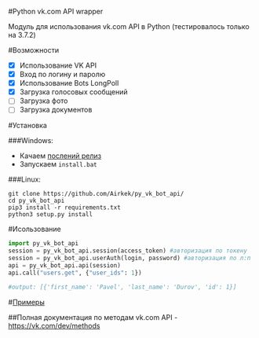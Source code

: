 #Python vk.com API wrapper

Модуль для использования vk.com API в Python (тестировалось только на 3.7.2)

#Возможности

- [x] Использование VK API
- [x] Вход по логину и паролю
- [x] Использование Bots LongPoll
- [x] Загрузка голосовых сообщений
- [ ] Загрузка фото
- [ ] Загрузка документов

#Установка

###Windows:

* Качаем [послений релиз](https://github.com/Airkek/py_vk_bot_api/releases)
* Запускаем `install.bat`

###Linux:

```console
git clone https://github.com/Airkek/py_vk_bot_api/
cd py_vk_bot_api
pip3 install -r requirements.txt
python3 setup.py install
```

#Исользование

```python
import py_vk_bot_api
session = py_vk_bot_api.session(access_token) #авторизация по токену
session = py_vk_bot_api.userAuth(login, password) #авторизация по л:п
api = py_vk_bot_api.api(session)
api.call("users.get", {"user_ids": 1})

#output: [{'first_name': 'Pavel', 'last_name': 'Durov', 'id': 1}]
```

#[Примеры](https://github.com/Airkek/py_vk_bot_api/tree/master/examples)

##Полная документация по методам vk.com API - https://vk.com/dev/methods

